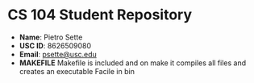 # CS 104 Student Repository

- **Name**: Pietro Sette
- **USC ID**: 8626509080
- **Email**: psette@usc.edu
- **MAKEFILE** 
Makefile is included and on make it compiles all files and creates an executable Facile in bin
